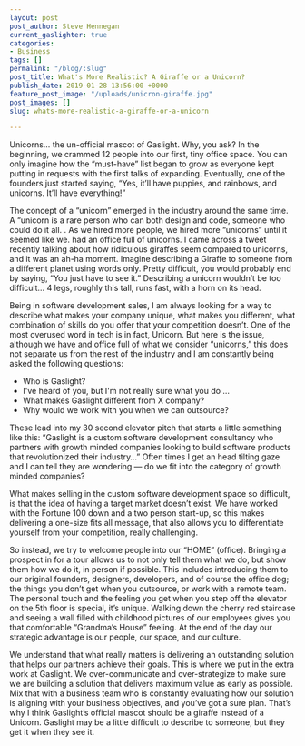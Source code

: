 ```yaml
---
layout: post
post_author: Steve Hennegan
current_gaslighter: true
categories:
- Business
tags: []
permalink: "/blog/:slug"
post_title: What's More Realistic? A Giraffe or a Unicorn?
publish_date: 2019-01-28 13:56:00 +0000
feature_post_image: "/uploads/unicron-giraffe.jpg"
post_images: []
slug: whats-more-realistic-a-giraffe-or-a-unicorn

---
```

Unicorns… the un-official mascot of Gaslight. Why, you ask? In the beginning, we crammed 12 people into our first, tiny office space. You can only imagine how the “must-have” list began to grow as everyone kept putting in requests with the first talks of expanding. Eventually, one of the founders just started saying, “Yes, it’ll have puppies, and rainbows, and unicorns. It’ll have everything!”

The concept of a “unicorn” emerged in the industry around the same time. A “unicorn is a rare person  who can both design and code, someone who could do it all. . As we hired more people, we hired more “unicorns” until it seemed like we.  had an office full of unicorns. 
I came across a tweet recently talking about how ridiculous giraffes seem compared to unicorns, and it was an ah-ha moment. Imagine describing a Giraffe to someone from a different planet using words only. Pretty difficult, you would probably end by saying, “You just have to see it.” Describing a unicorn wouldn’t be too difficult… 4 legs, roughly this tall, runs fast, with a horn on its head. 

Being in software development sales, I am always looking for a way to describe what makes your company unique, what makes you different, what combination of skills do you offer that your competition doesn’t. One of the most overused word in tech is in fact, Unicorn. But here is the issue, although we have and office full of what we consider “unicorns,” this does not separate us from the rest of the industry and I am constantly being asked the following questions: 

- Who is Gaslight?
- I've heard of you, but I'm not really sure what you do ...
- What makes Gaslight different from X company?
- Why would we work with you when we can outsource?


These lead into my 30 second elevator pitch that starts a little something like this: 
“Gaslight is a custom software development consultancy who partners with growth minded companies looking to build software products that revolutionized their industry…” Often times I get an head tilting gaze and I can tell they are wondering — do we fit into the category of growth minded companies? 

What makes selling in the custom software development space so difficult, is that the idea of having a target market doesn’t exist. We have worked with the Fortune 100 down and a two person start-up, so this makes delivering a one-size fits all message, that also allows you to differentiate yourself from your competition, really challenging. 

So instead, we try to welcome people into our “HOME” (office). Bringing a prospect in for a tour allows us to not only tell them what we do, but show them how we do it, in person if possible. This includes introducing them to our original founders, designers, developers, and of course the office dog; the things you don’t get when you outsource, or work with a remote team. The personal touch and the feeling you get when you step off the elevator on the 5th floor is special, it’s unique. Walking down the cherry red staircase and seeing a wall filled with childhood pictures of our employees gives you that comfortable “Grandma’s House” feeling. At the end of the day our strategic advantage is our people, our space, and our culture. 

We understand that what really matters is delivering an outstanding solution that helps our partners achieve their goals. This is where we put in the extra work at Gaslight. We over-communicate and over-strategize to make sure we are building a solution that delivers maximum value as early as possible. Mix that with a business team who is constantly evaluating how our solution is aligning with your business objectives, and you’ve got a sure plan. That’s why I think Gaslight’s official mascot should be a giraffe instead of a Unicorn. Gaslight may be a little difficult to describe to someone, but they get it when they see it.